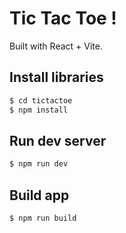 # Tic Tac Toe !
Built with React + Vite.

## Install libraries
```bash
$ cd tictactoe
$ npm install
```

## Run dev server
```bash
$ npm run dev
```

## Build app
```bash
$ npm run build
```
